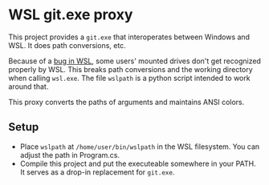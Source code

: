 # WSL git.exe proxy

This project provides a `git.exe` that interoperates between Windows and WSL.
It does path conversions, etc.

Because of a [bug in WSL](https://github.com/Microsoft/WSL/issues/3246), some users' mounted drives don't get recognized properly by WSL.
This breaks path conversions and the working directory when calling `wsl.exe`.
The file `wslpath` is a python script intended to work around that. 

This proxy converts the paths of arguments and maintains ANSI colors.

## Setup

- Place `wslpath` at `/home/user/bin/wslpath` in the WSL filesystem. You can adjust the path in Program.cs.
- Compile this project and put the executeable somewhere in your PATH. It serves as a drop-in replacement for `git.exe`.
